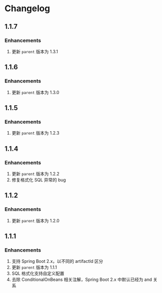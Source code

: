 # Changelog

## 1.1.7
### Enhancements
1. 更新 `parent` 版本为 1.3.1

## 1.1.6
### Enhancements
1. 更新 `parent` 版本为 1.3.0

## 1.1.5
### Enhancements
1. 更新 `parent` 版本为 1.2.3

## 1.1.4
### Enhancements
1. 更新 `parent` 版本为 1.2.2
2. 修复格式化 SQL 异常的 bug

## 1.1.2
### Enhancements
1. 更新 `parent` 版本为 1.2.0

## 1.1.1
### Enhancements
1. 支持 Spring Boot 2.x，以不同的 artifactId 区分
2. 更新 `parent` 版本为 1.1.1
3. SQL 格式化支持自定义配置
4. 去除 ConditionalOnBeans 相关注解，Spring Boot 2.x 中默认已经为 and 关系